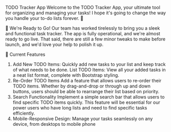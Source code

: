 TODO Tracker App
Welcome to the TODO Tracker App, your ultimate tool for organizing and managing your tasks! I hope it's going to change the way you handle your to-do lists forever. 🚀

🎉 We're Ready to Go!
Our team has worked tirelessly to bring you a sleek and functional task tracker. The app is fully operational, and we're almost ready to go live. That said, there are still a few minor tweaks to make before launch, and we'd love your help to polish it up.

📝 Current Features
1. Add New TODO Items: Quickly add new tasks to your list and keep track of what needs to be done.
List TODO Items: View all your added tasks in a neat list format, complete with Bootstrap styling.
2. Re-Order TODO Items
Add a feature that allows users to re-order their TODO items. Whether by drag-and-drop or through up and down buttons, users should be able to rearrange their list based on priority.
3. Search Functionality
Implement a simple search bar that allows users to find specific TODO items quickly. This feature will be essential for our power users who have long lists and need to find specific tasks efficiently.
4. Mobile-Responsive Design: Manage your tasks seamlessly on any device, from desktops to mobile phone


